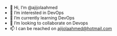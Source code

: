 - 👋 Hi, I’m @ajijolaahmed
- 👀 I’m interested in DevOps
- 🌱 I’m currently learning DevOps
- 💞️ I’m looking to collaborate on Devops
- 📫 I can be reached on ajijolaahmed@hotmail.com

<!---
ajijolaahmed/ajijolaahmed is a ✨ special ✨ repository because its `README.md` (this file) appears on your GitHub profile.
You can click the Preview link to take a look at your changes.
--->
